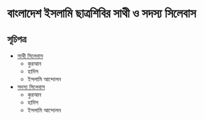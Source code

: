 # বাংলাদেশ ইসলামি ছাত্রশিবির সাথী ও সদস্য সিলেবাস 

## সূচিপত্র 
- [সাথী সিলেবাস]()
    - কুরআন 
    - হাদিস
    - ইসলামি আন্দোলন
- [সদস্য সিলেবাস]()
    - কুরআন 
    - হাদিস
    - ইসলামি আন্দোলন